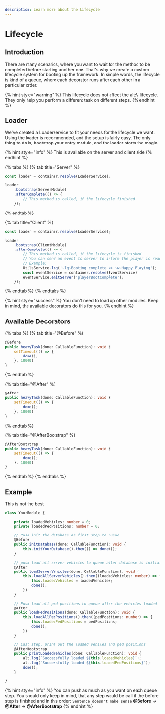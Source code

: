 ```yaml
---
description: Learn more about the Lifecycle
---
```


# Lifecycle

## Introduction

There are many scenarios, where you want to wait for the method to be completed before starting another one. That's why we create a custom lifecycle system for booting up the framework. In simple words, the lifecycle is kind of a queue, where each decorator runs after each other in a particular order.

{% hint style="warning" %}
This lifecycle does not affect the alt:V lifecycle. They only help you perform a different task on different steps.
{% endhint %}

## Loader

We've created a Loaderservice to fit your needs for the lifecycle we want. Using the loader is recommended, and the setup is fairly easy. The only thing to do is, bootstrap your entry module, and the loader starts the magic.

{% hint style="info" %}
This is available on the server and client side
{% endhint %}

{% tabs %}
{% tab title="Server" %}
```typescript
const loader = container.resolve(LoaderService);

loader
    .bootstrap(ServerModule)
    .afterComplete(() => {
        // This method is called, if the lifecycle finished
    });
```
{% endtab %}

{% tab title="Client" %}
```typescript
const loader = container.resolve(LoaderService);

loader
    .bootstrap(ClientModule)
    .afterComplete(() => {
        // This method is called, if the lifecycle is finished
        // You can send an event to server to inform the player is ready
        // Example:
        UtilsService.log('~lg~Booting complete => ~w~Happy Playing');
        const eventService = container.resolve(EventService);
        eventService.emitServer('playerBootComplete');
    });
```
{% endtab %}
{% endtabs %}

{% hint style="success" %}
You don't need to load up other modules. Keep in mind, the available decorators do this for you.
{% endhint %}

## Available Decorators

{% tabs %}
{% tab title="@Before" %}
```typescript
@Before
public heavyTask(done: CallableFunction): void {
    setTimeout(() => {
        done();
    }, 10000)
}
```
{% endtab %}

{% tab title="@After" %}
```typescript
@After
public heavyTask(done: CallableFunction): void {
    setTimeout(() => {
        done();
    }, 10000)
}
```
{% endtab %}

{% tab title="@AfterBootstrap" %}
```typescript
@AfterBootstrap
public heavyTask(done: CallableFunction): void {
    setTimeout(() => {
        done();
    }, 10000)
}
```
{% endtab %}
{% endtabs %}

## Example

This is not the best

```typescript
class YourModule {

    private loadedVehicles: number = 0;
    private loadedPedPositions: number = 0;

    // Push init the database as first step to queue
    @Before
    public initDatabase(done: CallableFunction): void {
        this.initYourDatabase().then(() => done());
    }

    // push load all server vehicles to queue after database is initialized
    @After
    public loadServerVehicles(done: CallableFunction): void {
        this.loadAllServerVehicles().then((loadedVehicles: number) => {
            this.loadedVehicles = loadedVehicles;
            done();
        });
    }

    // Push load all ped positions to queue after the vehicles loaded
    @After
    public loadPedPositions(done: CallableFunction): void {
        this.loadAllPedPositions().then((pedPositions: number) => {
            this.loadedPedPositions = pedPositions;
            done();
        });
    }

    // Last step, print out the loaded vehiles and ped positions
    @AfterBootstrap
    public printLoadedVehicles(done: CallableFunction): void {
        alt.log(`Successfully loaded ${this.loadedVehicles}`);
        alt.log(`Successfully loaded ${this.loadedPedPositions}`);
        done();
    }

}
```

{% hint style="info" %}
You can push as much as you want on each queue step. You should only keep in mind, that any step would be call if the before step is finished and in this order: 
`Sentence doesn't make sense`
**@Before** -&gt; **@After** -&gt; **@AfterBootstrap**
{% endhint %}

